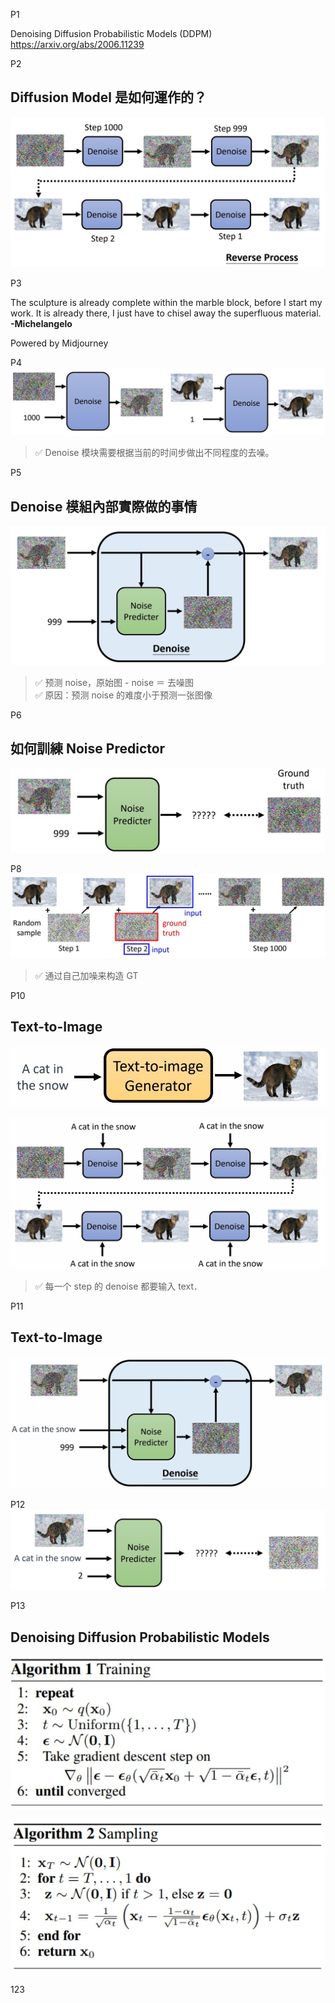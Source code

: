 
P1   

Denoising Diffusion Probabilistic Models (DDPM)   
<https://arxiv.org/abs/2006.11239>    


P2   
## Diffusion Model 是如何運作的？

![](./assets/lhy1-2.png) 

P3  


The sculpture is already complete within the marble block, before I start my work. It is already there, I just have to chisel away the superfluous material. **-Michelangelo**    


Powered by Midjourney   

P4   
![](./assets/lhy1-4-1.png) 


> &#x2705; Denoise 模块需要根据当前的时间步做出不同程度的去噪。   

P5   
## Denoise 模組內部實際做的事情

![](./assets/lhy1-5.png) 

> &#x2705; 预测 noise，原始图 - noise ＝ 去噪图    
> &#x2705; 原因：预测 noise 的难度小于预测一张图像    


P6   
## 如何訓練 Noise Predictor 


![](./assets/lhy1-6-1.png) 


P8    
![](./assets/lhy1-8-1.png) 

> &#x2705; 通过自己加噪来构造 GT    


P10   
## Text-to-Image 

![](./assets/lhy1-10-1.png) 

![](./assets/lhy1-10-2.png) 

> &#x2705; 每一个 step 的 denoise 都要输入 text．    

P11
## Text-to-Image 

![](./assets/lhy1-11-1.png) 


P12  
![](./assets/lhy1-12-1.png) 

P13   
## Denoising Diffusion Probabilistic Models

![](./assets/lhy1-13-3.png) 

![](./assets/lhy1-13-2.png) 



123